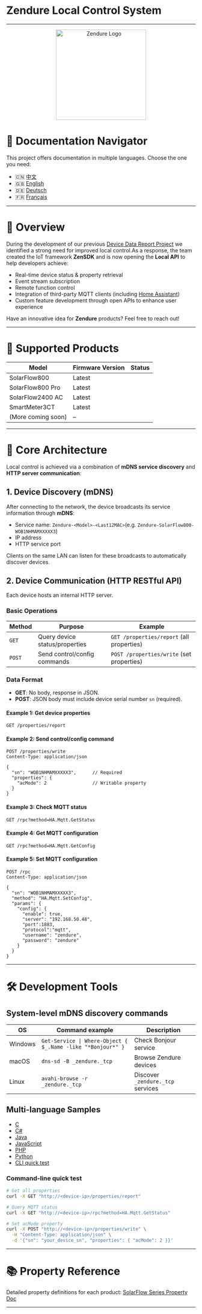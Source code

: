 # Zendure Local Control System

---

<p align="center">
  <img src="https://zendure.com/cdn/shop/files/zendure-logo-infinity-charge_240x.png?v=1717728038" alt="Zendure Logo" width="240">
</p>

# 📖 Documentation Navigator

This project offers documentation in multiple languages. Choose the one you need:

* 🇨🇳 [中文 ](./docs/zh.md)
* 🇬🇧 [English](./README.md)
* 🇩🇪 [Deutsch](./docs/de.md)
* 🇫🇷 [Français](./docs/fr.md)

---

# 🌟 Overview

During the development of our previous [Device Data Report Project](https://github.com/Zendure/developer-device-data-report) we identified a strong need for improved local control.As a response, the team created the IoT framework **ZenSDK** and is now opening the **Local API** to help developers achieve:

- Real-time device status & property retrieval
- Event stream subscription
- Remote function control
- Integration of third-party MQTT clients (including [Home Assistant](https://www.home-assistant.io/integrations/mqtt/))
- Custom feature development through open APIs to enhance user experience

Have an innovative idea for **Zendure** products? Feel free to reach out!

---

# 📌 Supported Products

| Model              | Firmware Version | Status |
| ------------------ | ---------------- | ------ |
| SolarFlow800       | Latest           |        |
| SolarFlow800 Pro   | Latest           |        |
| SolarFlow2400 AC   | Latest           |        |
| SmartMeter3CT      | Latest           |        |
| (More coming soon) | –               |        |

---

# 🚀 Core Architecture

Local control is achieved via a combination of **mDNS service discovery** and **HTTP server communication**:

## 1. Device Discovery (mDNS)

After connecting to the network, the device broadcasts its service information through **mDNS**:

- Service name: `Zendure-<Model>-<Last12MAC>`(e.g. `Zendure-SolarFlow800-WOB1NHMAMXXXXX3`)
- IP address
- HTTP service port

Clients on the same LAN can listen for these broadcasts to automatically discover devices.

## 2. Device Communication (HTTP RESTful API)

Each device hosts an internal HTTP server.

### Basic Operations

| Method   | Purpose                        | Example                                     |
| -------- | ------------------------------ | ------------------------------------------- |
| `GET`  | Query device status/properties | `GET /properties/report` (all properties) |
| `POST` | Send control/config commands   | `POST /properties/write` (set properties) |

### Data Format

- **GET**: No body, response in JSON.
- **POST**: JSON body must include device serial number `sn` (required).

#### Example 1: Get device properties

```http
GET /properties/report
```

#### Example 2: Send control/config command

```http
POST /properties/write
Content-Type: application/json

{
  "sn": "WOB1NHMAMXXXXX3",      // Required
  "properties": {
    "acMode": 2                 // Writable property
  }
}
```

#### Example 3: Check MQTT status

```http
GET /rpc?method=HA.Mqtt.GetStatus
```

#### Example 4: Get MQTT configuration

```http
GET /rpc?method=HA.Mqtt.GetConfig
```

#### Example 5: Set MQTT configuration

```http
POST /rpc
Content-Type: application/json

{
  "sn": "WOB1NHMAMXXXXX3",
  "method": "HA.Mqtt.SetConfig",
  "params": {
    "config": {
      "enable": true,
      "server": "192.168.50.48",
      "port":1883,
      "protocol":"mqtt",
      "username": "zendure",
      "password": "zendure"
    }
  }
}
```

---

# 🛠️ Development Tools

## System-level mDNS discovery commands

| OS      | Command example                                              | Description                         |
| ------- | ------------------------------------------------------------ | ----------------------------------- |
| Windows | `Get-Service \| Where-Object { $_.Name -like "*Bonjour*" }` | Check Bonjour service               |
| macOS   | `dns-sd -B _zendure._tcp`                                  | Browse Zendure devices              |
| Linux   | `avahi-browse -r _zendure._tcp`                            | Discover `_zendure._tcp` services |

## Multi-language Samples

- [C](./examples/C/demo.c)
- [C#](./examples/C%23/demo.cs)
- [Java](./examples/Java/demo.java)
- [JavaScript](./examples/JavaScript/demo.js)
- [PHP](./examples/PHP/demo.php)
- [Python](./examples/Python/demo.py)
- [CLI quick test](#command-line-quick-test)

### Command-line quick test

```bash
# Get all properties
curl -X GET "http://<device-ip>/properties/report"

# Query MQTT status
curl -X GET "http://<device-ip>/rpc?method=HA.Mqtt.GetStatus"

# Set acMode property
curl -X POST "http://<device-ip>/properties/write" \
  -H "Content-Type: application/json" \
  -d '{"sn": "your_device_sn", "properties": { "acMode": 2 }}'
```

---

# 📚 Property Reference

Detailed property definitions for each product:
[SolarFlow Series Property Doc](./docs/en_properties.md)

---
